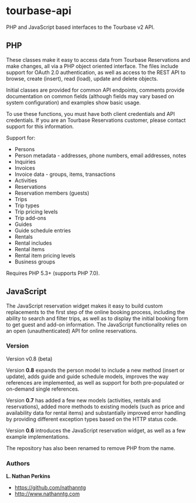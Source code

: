 tourbase-api
==========

PHP and JavaScript based interfaces to the Tourbase v2 API.

PHP
---

These classes make it easy to access data from Tourbase Reservations and make changes, all via a
PHP object oriented interface. The files include support for OAuth 2.0 authentication, as well
as access to the REST API to browse, create (insert), read (load), update and delete objects.

Initial classes are provided for common API endpoints, comments provide documentation on common
fields (although fields may vary based on system configuration) and examples show basic usage.

To use these functions, you must have both client credentials and API credentials. If you are
an Tourbase Reservations customer, please contact support for this information.

Support for:

* Persons
* Person metadata - addresses, phone numbers, email addresses, notes
* Inquiries
* Invoices
* Invoice data - groups, items, transactions
* Activities
* Reservations
* Reservation members (guests)
* Trips
* Trip types
* Trip pricing levels
* Trip add-ons
* Guides
* Guide schedule entries
* Rentals
* Rental includes
* Rental items
* Rental item pricing levels
* Business groups

Requires PHP 5.3+ (supports PHP 7.0).

JavaScript
----------

The JavaScript reservation widget makes it easy to build custom replacements to the first step
of the online booking process, including the ability to search and filter trips, as well as to
display the initial booking form to get guest and add-on information. The JavaScript
functionality relies on an open (unauthenticated) API for online reservations.

### Version

Version v0.8 (beta)

Version **0.8** expands the person model to include a new method (insert or update),
adds guide and guide schedule models, improves the way references are implemented,
as well as support for both pre-populated or on-demand single references.

Version **0.7** has added a few new models (activities, rentals and reservations), added more
methods to existing models (such as price and availability data for rental items) and
substantially improved error handling by providing different exception types based on
the HTTP status code.

Version **0.6** introduces the JavaScript reservation
widget, as well as a few example implementations.

The repository has also been renamed to remove PHP from the name.

### Authors

**L. Nathan Perkins**

- <https://github.com/nathanntg>
- <http://www.nathanntg.com>
